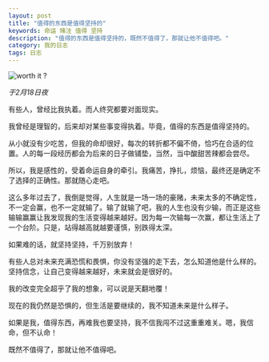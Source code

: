 ```yaml
---
layout: post
title: "值得的东西是值得坚持的"
keywords: 命运 赌注 值得 坚持
description: "值得的东西是值得坚持的，既然不值得了，那就让他不值得吧。"
category: 我的日志
tags: 日志
---
```


![worth it ?](http://wx1.sinaimg.cn/mw690/c3c88275ly1fcug9gci4oj20is0jmnd0.jpg)

*于2月18日夜*

有些人，曾经比我执着。而人终究都要对面现实。

我曾经是理智的，后来却对某些事变得执着。毕竟，值得的东西是值得坚持的。

从小就没有少吃苦，但我的命却很好，每次的转折都不偏不倚，恰巧在合适的位置。人的每一段经历都会为后来的日子做铺垫，当然，当中酸甜苦辣都会尝尽。

所以，我是感性的，受着命运自身的牵引。我痛苦，挣扎，烦恼，最终还是确定不了选择的正确性。那就随心走吧。

这么多年过去了，我倒是觉得，人生就是一场一场的豪赌，未来太多的不确定性，不一定会赢，也不一定就输了。输了就输了吧，我的人生也没有少输，而正是这些输输赢赢让我发现我的生活变得越来越好。因为每一次输每一次赢，都让生活上了一个台阶。只是，站得越高就越要谨慎，别跌得太深。

如果难的话，就坚持坚持，千万别放弃！

有些人总对未来充满恐慌和畏惧，你没有坚强的走下去，怎么知道他是什么样的。坚持信念，让自己变得越来越好，未来就会是很好的。

我的改变完全超乎了我的想象，可以说是天翻地覆！

现在的我仍然是恐惧的，但生活是要继续的，我不知道未来是什么样子。

如果是我，值得东西，再难我也要坚持，我不信我闯不过这重重难关。嗯，我信命，但不认命！

既然不值得了，那就让他不值得吧。

